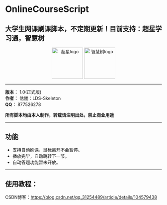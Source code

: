 # OnlineCourseScript
## 大学生网课刷课脚本，不定期更新！目前支持：超星学习通，智慧树

<div align='center'>
  <img src='http://9.pic.pc6.com/thumb/n331m3a312v813yab22/16f5e42922d0263c_82_82.png' width='100px' alt='超星logo'/>
  <img src='http://pic.5577.com/up/2017-11/201711231055414637.png' width='100px' alt='智慧树logo'/>
</div>

****
__版本：__ 1.0(正式版)   
__作者：__ 骷髅：LDS-Skeleton   
__QQ：__ 877526278   

**所有脚本均由本人制作，转载请注明出处，禁止商业用途**
****
## 功能

* 支持自动刷课，鼠标离开不会暂停。
* 播放完毕，自动跳转下一节。
* 自动答题功能暂未开放。

****
## 使用教程：
CSDN博客：https://blog.csdn.net/qq_31254489/article/details/104579438
